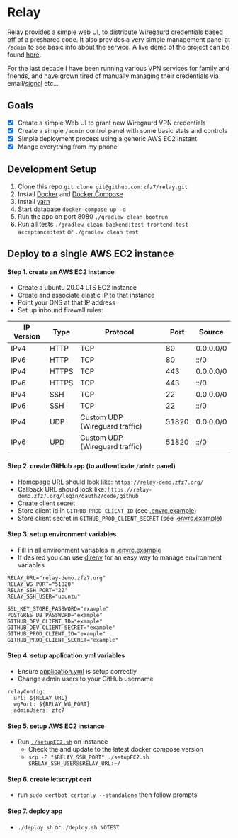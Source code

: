 # Relay

Relay provides a simple web UI, to distribute [Wiregaurd](https://www.wireguard.com) credentials based off of a
preshared code. It also provides a very simple management panel at `/admin` to see basic info about the service. A live
demo of the project can be found [here](https://relay-demo.zfz7.org).

For the last decade I have been running various VPN services for family and friends, and have grown tired of manually
managing their credentials via email/[signal](https://signal.org/) etc...

## Goals

- [X] Create a simple Web UI to grant new Wiregaurd VPN credentials
- [X] Create a simple `/admin` control panel with some basic stats and controls
- [X] Simple deployment process using a generic AWS EC2 instant
- [X] Mange everything from my phone

## Development Setup

1. Clone this repo `git clone git@github.com:zfz7/relay.git`
2. Install [Docker](https://docs.docker.com/get-docker/) and [Docker Compose](https://docs.docker.com/compose/install/)
3. Install [yarn](https://classic.yarnpkg.com/lang/en/docs/install)
4. Start database `docker-compose up -d`
5. Run the app on port 8080 `./gradlew clean bootrun`
6. Run all tests `./gradlew clean backend:test frontend:test acceptance:test` or `./gradlew clean test`

## Deploy to a single AWS EC2 instance

#### Step 1. create an AWS EC2 instance

- Create a ubuntu 20.04 LTS EC2 instance
- Create and associate elastic IP to that instance
- Point your DNS at that IP address
- Set up inbound firewall rules:

| IP Version | Type  | Protocol                        | Port    | Source    |
|------------|-------|---------------------------------|---------|-----------|
| IPv4       | HTTP  | TCP                             | 80      | 0.0.0.0/0 |
| IPv6       | HTTP  | TCP                             | 80      | ::/0      |
| IPv4       | HTTPS | TCP                             | 443     | 0.0.0.0/0 |
| IPv6       | HTTPS | TCP                             | 443     | ::/0      |
| IPv4       | SSH   | TCP                             | 22      | 0.0.0.0/0 |
| IPv6       | SSH   | TCP                             | 22      | ::/0      |
| IPv4       | UDP   | Custom UDP (Wireguard traffic)  | 51820   | 0.0.0.0/0 |
| IPv6       | UPD   | Custom UDP (Wireguard traffic)  | 51820   | ::/0      |

#### Step 2. create GitHub app (to authenticate `/admin` panel)

- Homepage URL should look like: `https://relay-demo.zfz7.org/`
- Callback URL should look like: `https://relay-demo.zfz7.org/login/oauth2/code/github`
- Create client secret
- Store client id in `GITHUB_PROD_CLIENT_ID` (see [.envrc.example](./.envrc.example))
- Store client secret in `GITHUB_PROD_CLIENT_SECRET` (see [.envrc.example](./.envrc.example))

#### Step 3. setup environment variables 
- Fill in all environment variables in [.envrc.example](./.envrc.example)
- If desired you can use [direnv](https://direnv.net/) for an easy way to manage environment variables
```
RELAY_URL="relay-demo.zfz7.org"
RELAY_WG_PORT="51820"
RELAY_SSH_PORT="22"
RELAY_SSH_USER="ubuntu"

SSL_KEY_STORE_PASSWORD="example"
POSTGRES_DB_PASSWORD="example"
GITHUB_DEV_CLIENT_ID="example"
GITHUB_DEV_CLIENT_SECRET="example"
GITHUB_PROD_CLIENT_ID="example"
GITHUB_PROD_CLIENT_SECRET="example"
```

#### Step 4. setup application.yml variables 
- Ensure [application.yml](./backend/src/main/resources/application.yml) is setup correctly
- Change admin users to your GitHub username
```
relayConfig:
  url: ${RELAY_URL}
  wgPort: ${RELAY_WG_PORT}
  adminUsers: zfz7 
```

#### Step 5. setup AWS EC2 instance

- Run [`./setupEC2.sh`](./setupEC2.sh) on instance 
  - Check the and update to the latest docker compose version
  - `scp -P "$RELAY_SSH_PORT" ./setupEC2.sh $RELAY_SSH_USER@$RELAY_URL:~/`

#### Step 6. create letscrypt cert
- run `sudo certbot certonly --standalone` then follow prompts

#### Step 7. deploy app
- `./deploy.sh` or `./deploy.sh NOTEST`
